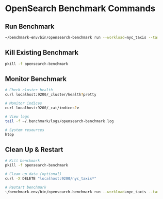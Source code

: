 # OpenSearch Benchmark Commands

## Run Benchmark
```bash
~/benchmark-env/bin/opensearch-benchmark run --workload=nyc_taxis --target-hosts=localhost:9200 --client-options=use_ssl:false,verify_certs:false
```

## Kill Existing Benchmark
```bash
pkill -f opensearch-benchmark
```

## Monitor Benchmark
```bash
# Check cluster health
curl localhost:9200/_cluster/health?pretty

# Monitor indices
curl localhost:9200/_cat/indices?v

# View logs
tail -f ~/.benchmark/logs/opensearch-benchmark.log

# System resources
htop
```

## Clean Up & Restart
```bash
# Kill benchmark
pkill -f opensearch-benchmark

# Clean up data (optional)
curl -X DELETE "localhost:9200/nyc_taxis*"

# Restart benchmark
~/benchmark-env/bin/opensearch-benchmark run --workload=nyc_taxis --target-hosts=localhost:9200 --client-options=use_ssl:false,verify_certs:false
```
